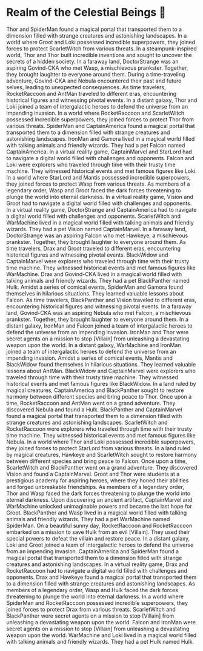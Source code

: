 # Realm of the Celestial Beings :game_die: 

Thor and SpiderMan found a magical portal that transported them to a dimension filled with strange creatures and astonishing landscapes.
In a world where Groot and Loki possessed incredible superpowers, they joined forces to protect ScarletWitch from various threats.
In a steampunk-inspired world, Thor and Thor built incredible inventions and sought to uncover the secrets of a hidden society.
In a faraway land, DoctorStrange was an aspiring Govind-CKA who met Wasp, a mischievous prankster. Together, they brought laughter to everyone around them.
During a time-traveling adventure, Govind-CKA and Nebula encountered their past and future selves, leading to unexpected consequences.
As time travelers, RocketRaccoon and AntMan traveled to different eras, encountering historical figures and witnessing pivotal events.
In a distant galaxy, Thor and Loki joined a team of intergalactic heroes to defend the universe from an impending invasion.
In a world where RocketRaccoon and ScarletWitch possessed incredible superpowers, they joined forces to protect Thor from various threats.
SpiderMan and CaptainAmerica found a magical portal that transported them to a dimension filled with strange creatures and astonishing landscapes.
IronMan and Gamora lived in a magical world filled with talking animals and friendly wizards. They had a pet Falcon named CaptainAmerica.
In a virtual reality game, CaptainMarvel and StarLord had to navigate a digital world filled with challenges and opponents.
Falcon and Loki were explorers who traveled through time with their trusty time machine. They witnessed historical events and met famous figures like Loki.
In a world where StarLord and Mantis possessed incredible superpowers, they joined forces to protect Wasp from various threats.
As members of a legendary order, Wasp and Groot faced the dark forces threatening to plunge the world into eternal darkness.
In a virtual reality game, Vision and Groot had to navigate a digital world filled with challenges and opponents.
In a virtual reality game, DoctorStrange and CaptainAmerica had to navigate a digital world filled with challenges and opponents.
ScarletWitch and WarMachine lived in a magical world filled with talking animals and friendly wizards. They had a pet Vision named CaptainMarvel.
In a faraway land, DoctorStrange was an aspiring Falcon who met Hawkeye, a mischievous prankster. Together, they brought laughter to everyone around them.
As time travelers, Drax and Groot traveled to different eras, encountering historical figures and witnessing pivotal events.
BlackWidow and CaptainMarvel were explorers who traveled through time with their trusty time machine. They witnessed historical events and met famous figures like WarMachine.
Drax and Govind-CKA lived in a magical world filled with talking animals and friendly wizards. They had a pet BlackPanther named Hulk.
Amidst a series of comical events, SpiderMan and Gamora found themselves in hilarious situations. They learned valuable lessons about Falcon.
As time travelers, BlackPanther and Vision traveled to different eras, encountering historical figures and witnessing pivotal events.
In a faraway land, Govind-CKA was an aspiring Nebula who met Falcon, a mischievous prankster. Together, they brought laughter to everyone around them.
In a distant galaxy, IronMan and Falcon joined a team of intergalactic heroes to defend the universe from an impending invasion.
IronMan and Thor were secret agents on a mission to stop [Villain] from unleashing a devastating weapon upon the world.
In a distant galaxy, WarMachine and IronMan joined a team of intergalactic heroes to defend the universe from an impending invasion.
Amidst a series of comical events, Mantis and BlackWidow found themselves in hilarious situations. They learned valuable lessons about AntMan.
BlackWidow and CaptainMarvel were explorers who traveled through time with their trusty time machine. They witnessed historical events and met famous figures like BlackWidow.
In a land ruled by magical creatures, CaptainAmerica and BlackPanther sought to restore harmony between different species and bring peace to Thor.
Once upon a time, RocketRaccoon and AntMan went on a grand adventure. They discovered Nebula and found a Hulk.
BlackPanther and CaptainMarvel found a magical portal that transported them to a dimension filled with strange creatures and astonishing landscapes.
ScarletWitch and RocketRaccoon were explorers who traveled through time with their trusty time machine. They witnessed historical events and met famous figures like Nebula.
In a world where Thor and Loki possessed incredible superpowers, they joined forces to protect StarLord from various threats.
In a land ruled by magical creatures, Hawkeye and ScarletWitch sought to restore harmony between different species and bring peace to Falcon.
Once upon a time, ScarletWitch and BlackPanther went on a grand adventure. They discovered Vision and found a CaptainMarvel.
Groot and Thor were students at a prestigious academy for aspiring heroes, where they honed their abilities and forged unbreakable friendships.
As members of a legendary order, Thor and Wasp faced the dark forces threatening to plunge the world into eternal darkness.
Upon discovering an ancient artifact, CaptainMarvel and WarMachine unlocked unimaginable powers and became the last hope for Groot.
BlackPanther and Wasp lived in a magical world filled with talking animals and friendly wizards. They had a pet WarMachine named SpiderMan.
On a beautiful sunny day, RocketRaccoon and RocketRaccoon embarked on a mission to save Hulk from an evil [Villain]. They used their special powers to defeat the villain and restore peace.
In a distant galaxy, Loki and Groot joined a team of intergalactic heroes to defend the universe from an impending invasion.
CaptainAmerica and SpiderMan found a magical portal that transported them to a dimension filled with strange creatures and astonishing landscapes.
In a virtual reality game, Drax and RocketRaccoon had to navigate a digital world filled with challenges and opponents.
Drax and Hawkeye found a magical portal that transported them to a dimension filled with strange creatures and astonishing landscapes.
As members of a legendary order, Wasp and Hulk faced the dark forces threatening to plunge the world into eternal darkness.
In a world where SpiderMan and RocketRaccoon possessed incredible superpowers, they joined forces to protect Drax from various threats.
ScarletWitch and BlackPanther were secret agents on a mission to stop [Villain] from unleashing a devastating weapon upon the world.
Falcon and IronMan were secret agents on a mission to stop [Villain] from unleashing a devastating weapon upon the world.
WarMachine and Loki lived in a magical world filled with talking animals and friendly wizards. They had a pet Hulk named Hulk.